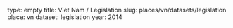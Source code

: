 type: empty
title: Viet Nam / Legislation
slug: places/vn/datasets/legislation
place: vn
dataset: legislation
year: 2014
